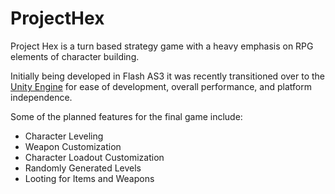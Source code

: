 ProjectHex
==========

Project Hex is a turn based strategy game with a heavy emphasis on RPG elements of character building.

Initially being developed in Flash AS3 it was recently transitioned over to the [Unity Engine](https://unity3d.com/) for ease of development, overall performance, and platform independence.

Some of the planned features for the final game include:
* Character Leveling
* Weapon Customization
* Character Loadout Customization
* Randomly Generated Levels
* Looting for Items and Weapons
